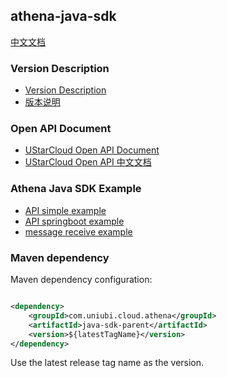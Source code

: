 ## athena-java-sdk

[中文文档](./README.md)

### Version Description

* [Version Description](./docs/VersionDesc.md)
* [版本说明](./docs/VersionDesc-zh_CN.md)

### Open API Document

* [UStarCloud Open API Document](./docs/UStar%20cloud%20open%20API.md)
* [UStarCloud Open API 中文文档](./docs/UStar%20Cloud%20open%20API-zh_CN.md)

### Athena Java SDK Example

* [API simple example](./sdk-examples/api-simple-example)
* [API springboot example](./sdk-examples/api-springbot-example)
* [message receive example](./sdk-examples/message-receive-example)

### Maven dependency
Maven dependency configuration:
```xml

<dependency>
    <groupId>com.uniubi.cloud.athena</groupId>
    <artifactId>java-sdk-parent</artifactId>
    <version>${latestTagName}</version>
</dependency>
```
Use the latest release tag name as the version.